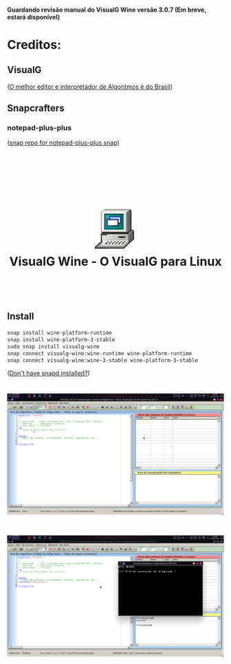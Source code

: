 

#### Guardando revisão manual do VisualG Wine versão 3.0.7 (Em breve, estará disponível)
# Creditos:

## VisualG
([O melhor editor e interpretador de Algoritmos é do Brasil](http://visualg3.com.br/))


## Snapcrafters
### notepad-plus-plus
([snap repo for notepad-plus-plus snap](https://github.com/pedroermarinho/notepad-plus-plus))

<h1 align="center">
  <br/>
  <br/>
  <br/>
  <img src="visualg-wine.png" alt="VisualG Wine">
  <br/>
  VisualG Wine - O VisualG para Linux
  <br/>
  <br/>
  <br/>
</h1>


## Install
    snap install wine-platform-runtime
    snap install wine-platform-3-stable
    sudo snap install visualg-wine
    snap connect visualg-wine:wine-runtime wine-platform-runtime
    snap connect visualg-wine:wine-3-stable wine-platform-3-stable

([Don't have snapd installed?](https://snapcraft.io/docs/core/install))

<h1 align="center">
  <img src="screenshot.png" alt="GIMP">
</h1>
<h1 align="center">
  <img src="screenshot2.png" alt="GIMP">
</h1>
